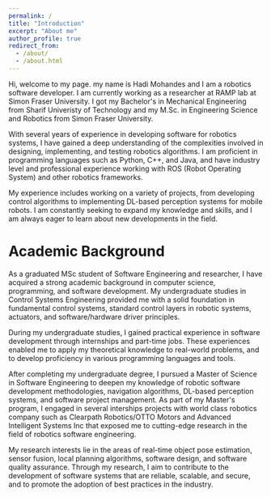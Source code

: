 ```yaml
---
permalink: /
title: "Introduction"
excerpt: "About me"
author_profile: true
redirect_from: 
  - /about/
  - /about.html
---
```

Hi, welcome to my page. 
my name is Hadi Mohandes and I am a robotics software developer. I am currently working as a researcher at RAMP lab at Simon Fraser University. I got my Bachelor's in Mechanical Engineering from Sharif Univeristy of Technology and my M.Sc. in Engineering Science and Robotics from Simon Fraser University. 

With several years of experience in developing software for robotics systems, I have gained a deep understanding of the complexities involved in designing, implementing, and testing robotics algorithms. I am proficient in programming languages such as Python, C++, and Java, and have industry level and professional experience working with ROS (Robot Operating System) and other robotics frameworks.

My experience includes working on a variety of projects, from developing control algorithms to implementing DL-based perception systems for mobile robots. I am constantly seeking to expand my knowledge and skills, and I am always eager to learn about new developments in the field.



Academic Background
=====
As a graduated MSc student of Software Engineering and researcher, I have acquired a strong academic background in computer science, programming, and software development. My undergraduate studies in Control Systems Engineering provided me with a solid foundation in fundamental control systems, standard control layers in robotic systems, actuators, and software/hardware driver principles.

During my undergraduate studies, I gained practical experience in software development through internships and part-time jobs. These experiences enabled me to apply my theoretical knowledge to real-world problems, and to develop proficiency in various programming languages and tools.

After completing my undergraduate degree, I pursued a Master of Science in Software Engineering to deepen my knowledge of robotic software development methodologies, navigation algorithms, DL-based perception systems, and software project management. As part of my Master's program, I engaged in several interships projects with world class robotics company such as Clearpath Robotics/OTTO Motors and Advanced Intelligent Systems Inc that exposed me to cutting-edge research in the field of robotics software engineering.

My research interests lie in the areas of real-time object pose estimation, sensor fusion, local planning algorithms, software design, and software quality assurance. Through my research, I aim to contribute to the development of software systems that are reliable, scalable, and secure, and to promote the adoption of best practices in the industry.

